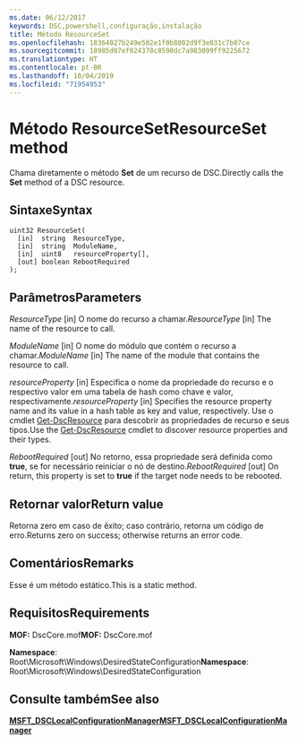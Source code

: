 ```yaml
---
ms.date: 06/12/2017
keywords: DSC,powershell,configuração,instalação
title: Método ResourceSet
ms.openlocfilehash: 18364027b249e502e1f0b8802d9f3e031c7b07ce
ms.sourcegitcommit: 18985d07ef024378c8590dc7a983099ff9225672
ms.translationtype: HT
ms.contentlocale: pt-BR
ms.lasthandoff: 10/04/2019
ms.locfileid: "71954953"
---
```

# <a name="resourceset-method"></a><span data-ttu-id="5d7aa-103">Método ResourceSet</span><span class="sxs-lookup"><span data-stu-id="5d7aa-103">ResourceSet method</span></span>

<span data-ttu-id="5d7aa-104">Chama diretamente o método **Set** de um recurso de DSC.</span><span class="sxs-lookup"><span data-stu-id="5d7aa-104">Directly calls the **Set** method of a DSC resource.</span></span>

## <a name="syntax"></a><span data-ttu-id="5d7aa-105">Sintaxe</span><span class="sxs-lookup"><span data-stu-id="5d7aa-105">Syntax</span></span>

```mof
uint32 ResourceSet(
  [in]  string  ResourceType,
  [in]  string  ModuleName,
  [in]  uint8   resourceProperty[],
  [out] boolean RebootRequired
);
```

## <a name="parameters"></a><span data-ttu-id="5d7aa-106">Parâmetros</span><span class="sxs-lookup"><span data-stu-id="5d7aa-106">Parameters</span></span>

<span data-ttu-id="5d7aa-107">*ResourceType* \[in\] O nome do recurso a chamar.</span><span class="sxs-lookup"><span data-stu-id="5d7aa-107">*ResourceType* \[in\] The name of the resource to call.</span></span>

<span data-ttu-id="5d7aa-108">*ModuleName* \[in\] O nome do módulo que contém o recurso a chamar.</span><span class="sxs-lookup"><span data-stu-id="5d7aa-108">*ModuleName* \[in\] The name of the module that contains the resource to call.</span></span>

<span data-ttu-id="5d7aa-109">*resourceProperty* \[in\] Especifica o nome da propriedade do recurso e o respectivo valor em uma tabela de hash como chave e valor, respectivamente.</span><span class="sxs-lookup"><span data-stu-id="5d7aa-109">*resourceProperty* \[in\] Specifies the resource property name and its value in a hash table as key and value, respectively.</span></span> <span data-ttu-id="5d7aa-110">Use o cmdlet [Get-DscResource](/powershell/module/PSDesiredStateConfiguration/Get-DscResource) para descobrir as propriedades de recurso e seus tipos.</span><span class="sxs-lookup"><span data-stu-id="5d7aa-110">Use the [Get-DscResource](/powershell/module/PSDesiredStateConfiguration/Get-DscResource) cmdlet to discover resource properties and their types.</span></span>

<span data-ttu-id="5d7aa-111">*RebootRequired* \[out\] No retorno, essa propriedade será definida como **true**, se for necessário reiniciar o nó de destino.</span><span class="sxs-lookup"><span data-stu-id="5d7aa-111">*RebootRequired* \[out\] On return, this property is set to **true** if the target node needs to be rebooted.</span></span>

## <a name="return-value"></a><span data-ttu-id="5d7aa-112">Retornar valor</span><span class="sxs-lookup"><span data-stu-id="5d7aa-112">Return value</span></span>

<span data-ttu-id="5d7aa-113">Retorna zero em caso de êxito; caso contrário, retorna um código de erro.</span><span class="sxs-lookup"><span data-stu-id="5d7aa-113">Returns zero on success; otherwise returns an error code.</span></span>

## <a name="remarks"></a><span data-ttu-id="5d7aa-114">Comentários</span><span class="sxs-lookup"><span data-stu-id="5d7aa-114">Remarks</span></span>

<span data-ttu-id="5d7aa-115">Esse é um método estático.</span><span class="sxs-lookup"><span data-stu-id="5d7aa-115">This is a static method.</span></span>

## <a name="requirements"></a><span data-ttu-id="5d7aa-116">Requisitos</span><span class="sxs-lookup"><span data-stu-id="5d7aa-116">Requirements</span></span>

<span data-ttu-id="5d7aa-117">**MOF:** DscCore.mof</span><span class="sxs-lookup"><span data-stu-id="5d7aa-117">**MOF:** DscCore.mof</span></span>

<span data-ttu-id="5d7aa-118">**Namespace**: Root\Microsoft\Windows\DesiredStateConfiguration</span><span class="sxs-lookup"><span data-stu-id="5d7aa-118">**Namespace**: Root\Microsoft\Windows\DesiredStateConfiguration</span></span>

## <a name="see-also"></a><span data-ttu-id="5d7aa-119">Consulte também</span><span class="sxs-lookup"><span data-stu-id="5d7aa-119">See also</span></span>

[<span data-ttu-id="5d7aa-120">**MSFT_DSCLocalConfigurationManager**</span><span class="sxs-lookup"><span data-stu-id="5d7aa-120">**MSFT_DSCLocalConfigurationManager**</span></span>](msft-dsclocalconfigurationmanager.md)
